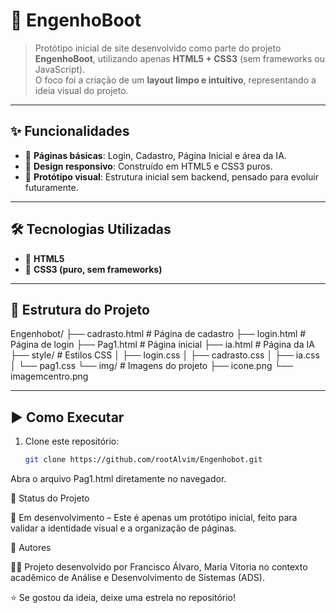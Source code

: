 # 🤖 EngenhoBoot

> Protótipo inicial de site desenvolvido como parte do projeto **EngenhoBoot**, utilizando apenas **HTML5 + CSS3** (sem frameworks ou JavaScript).  
O foco foi a criação de um **layout limpo e intuitivo**, representando a ideia visual do projeto.

---

## ✨ Funcionalidades

- 📑 **Páginas básicas**: Login, Cadastro, Página Inicial e área da IA.  
- 🎨 **Design responsivo**: Construído em HTML5 e CSS3 puros.  
- 🧩 **Protótipo visual**: Estrutura inicial sem backend, pensado para evoluir futuramente.  

---

## 🛠️ Tecnologias Utilizadas

- 🔹 **HTML5**
- 🔹 **CSS3 (puro, sem frameworks)**

---

## 📂 Estrutura do Projeto

Engenhobot/
├── cadrasto.html # Página de cadastro
├── login.html # Página de login
├── Pag1.html # Página inicial
├── ia.html # Página da IA
├── style/ # Estilos CSS
│ ├── login.css
│ ├── cadrasto.css
│ ├── ia.css
│ └── pag1.css
└── img/ # Imagens do projeto
├── icone.png
└── imagemcentro.png

---

## ▶️ Como Executar

1. Clone este repositório:
   ```bash
   git clone https://github.com/rootAlvim/Engenhobot.git
Abra o arquivo Pag1.html diretamente no navegador.

📌 Status do Projeto

🚧 Em desenvolvimento – Este é apenas um protótipo inicial, feito para validar a identidade visual e a organização de páginas.

👥 Autores

👨‍💻 Projeto desenvolvido por Francisco Álvaro, Maria Vitoria no contexto acadêmico de Análise e Desenvolvimento de Sistemas (ADS).

⭐ Se gostou da ideia, deixe uma estrela no repositório!